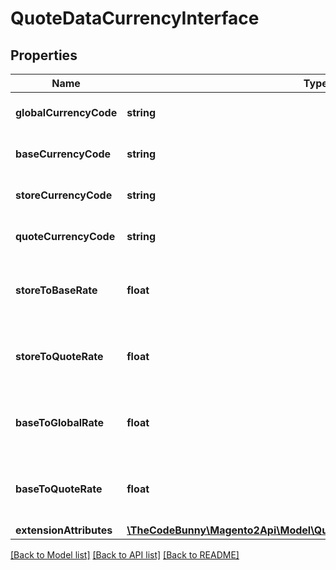 # QuoteDataCurrencyInterface

## Properties
Name | Type | Description | Notes
------------ | ------------- | ------------- | -------------
**globalCurrencyCode** | **string** | Global currency code | [optional] 
**baseCurrencyCode** | **string** | Base currency code | [optional] 
**storeCurrencyCode** | **string** | Store currency code | [optional] 
**quoteCurrencyCode** | **string** | Quote currency code | [optional] 
**storeToBaseRate** | **float** | Store currency to base currency rate | [optional] 
**storeToQuoteRate** | **float** | Store currency to quote currency rate | [optional] 
**baseToGlobalRate** | **float** | Base currency to global currency rate | [optional] 
**baseToQuoteRate** | **float** | Base currency to quote currency rate | [optional] 
**extensionAttributes** | [**\TheCodeBunny\Magento2Api\Model\QuoteDataCurrencyExtensionInterface**](QuoteDataCurrencyExtensionInterface.md) |  | [optional] 

[[Back to Model list]](../README.md#documentation-for-models) [[Back to API list]](../README.md#documentation-for-api-endpoints) [[Back to README]](../README.md)


